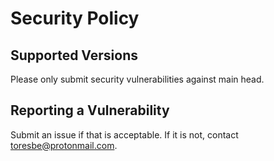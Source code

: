 # Security Policy

## Supported Versions

Please only submit security vulnerabilities against main head.

## Reporting a Vulnerability

Submit an issue if that is acceptable. If it is not, contact toresbe@protonmail.com.
